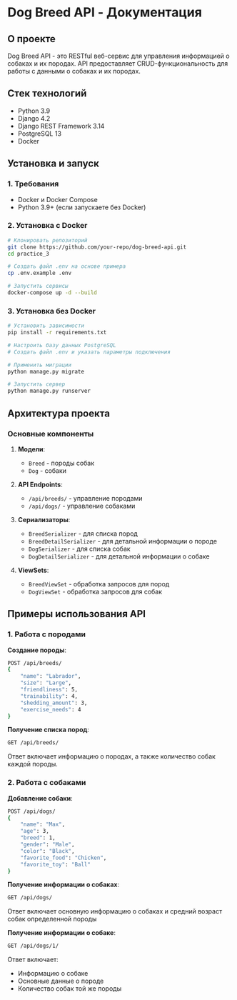 # Dog Breed API - Документация

## О проекте

Dog Breed API - это RESTful веб-сервис для управления информацией о собаках и их породах. API предоставляет CRUD-функциональность для работы с данными о собаках и их породах.

## Стек технологий

- Python 3.9
- Django 4.2
- Django REST Framework 3.14
- PostgreSQL 13
- Docker

## Установка и запуск

### 1. Требования

- Docker и Docker Compose
- Python 3.9+ (если запускаете без Docker)

### 2. Установка с Docker

```bash
# Клонировать репозиторий
git clone https://github.com/your-repo/dog-breed-api.git
cd practice_3

# Создать файл .env на основе примера
cp .env.example .env

# Запустить сервисы
docker-compose up -d --build
```

### 3. Установка без Docker

```bash
# Установить зависимости
pip install -r requirements.txt

# Настроить базу данных PostgreSQL
# Создать файл .env и указать параметры подключения

# Применить миграции
python manage.py migrate

# Запустить сервер
python manage.py runserver
```

## Архитектура проекта

### Основные компоненты

1. **Модели**:
   - `Breed` - породы собак
   - `Dog` - собаки

2. **API Endpoints**:
   - `/api/breeds/` - управление породами
   - `/api/dogs/` - управление собаками

3. **Сериализаторы**:
   - `BreedSerializer` - для списка пород
   - `BreedDetailSerializer` - для детальной информации о породе
   - `DogSerializer` - для списка собак
   - `DogDetailSerializer` - для детальной информации о собаке

4. **ViewSets**:
   - `BreedViewSet` - обработка запросов для пород
   - `DogViewSet` - обработка запросов для собак

## Примеры использования API

### 1. Работа с породами

**Создание породы**:
```bash
POST /api/breeds/
{
    "name": "Labrador",
    "size": "Large",
    "friendliness": 5,
    "trainability": 4,
    "shedding_amount": 3,
    "exercise_needs": 4
}
```

**Получение списка пород**:
```bash
GET /api/breeds/
```
Ответ включает информацию о породах, а также количество собак каждой породы.

### 2. Работа с собаками

**Добавление собаки**:
```bash
POST /api/dogs/
{
    "name": "Max",
    "age": 3,
    "breed": 1,
    "gender": "Male",
    "color": "Black",
    "favorite_food": "Chicken",
    "favorite_toy": "Ball"
}
```

**Получение информации о собаках**:
```bash
GET /api/dogs/
```
Ответ включает основную информацию о собаках и средний возраст собак определенной породы

**Получение информации о собаке**:
```bash
GET /api/dogs/1/
```
Ответ включает:
- Информацию о собаке
- Основные данные о породе
- Количество собак той же породы